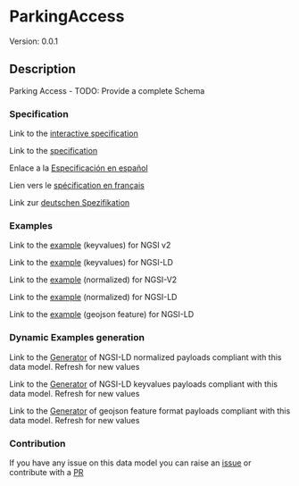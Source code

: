 # ParkingAccess
Version: 0.0.1

## Description 

Parking Access - TODO: Provide a complete Schema
### Specification

Link to the [interactive specification](https://swagger.lab.fiware.org/?url=https://smart-data-models.github.io/dataModel.Parking/ParkingAccess/swagger.yaml)

Link to the [specification](https://github.com/smart-data-models/dataModel.Parking/blob/master/ParkingAccess/doc/spec.md)

Enlace a la [Especificación en español](https://github.com/smart-data-models/dataModel.Parking/blob/master/ParkingAccess/doc/spec_ES.md)

Lien vers le [spécification en français](https://github.com/smart-data-models/dataModel.Parking/blob/master/ParkingAccess/doc/spec_FR.md)

Link zur [deutschen Spezifikation](https://github.com/smart-data-models/dataModel.Parking/blob/master/ParkingAccess/doc/spec_DE.md)
### Examples

Link to the [example](https://smart-data-models.github.io/dataModel.Parking/ParkingAccess/examples/example.json) (keyvalues) for NGSI v2

Link to the [example](https://smart-data-models.github.io/dataModel.Parking/ParkingAccess/examples/example.jsonld) (keyvalues) for NGSI-LD

Link to the [example](https://smart-data-models.github.io/dataModel.Parking/ParkingAccess/examples/example-normalized.json) (normalized) for NGSI-V2

Link to the [example](https://smart-data-models.github.io/dataModel.Parking/ParkingAccess/examples/example-normalized.jsonld) (normalized) for NGSI-LD

Link to the [example](https://smart-data-models.github.io/dataModel.Parking/ParkingAccess/examples/example-geojsonfeature.json) (geojson feature) for NGSI-LD
### Dynamic Examples generation

Link to the [Generator](https://smartdatamodels.org/extra/ngsi-ld_generator.php?schemaUrl=https://raw.githubusercontent.com/smart-data-models/dataModel.Parking/master/ParkingAccess/schema.json&email=info@smartdatamodels.org) of NGSI-LD normalized payloads compliant with this data model. Refresh for new values

Link to the [Generator](https://smartdatamodels.org/extra/ngsi-ld_generator_keyvalues.php?schemaUrl=https://raw.githubusercontent.com/smart-data-models/dataModel.Parking/master/ParkingAccess/schema.json&email=info@smartdatamodels.org) of NGSI-LD keyvalues payloads compliant with this data model. Refresh for new values

Link to the [Generator](https://smartdatamodels.org/extra/geojson_features_generator.php?schemaUrl=https://raw.githubusercontent.com/smart-data-models/dataModel.Parking/master/ParkingAccess/schema.json&email=info@smartdatamodels.org) of geojson feature format payloads compliant with this data model. Refresh for new values
### Contribution

 If you have any issue on this data model you can raise an [issue](https://github.com/smart-data-models/dataModel.Parking/issues)  or contribute with a [PR](https://github.com/smart-data-models/dataModel.Parking/pulls)
